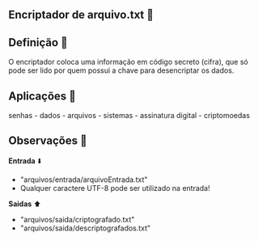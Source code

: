 ## Encriptador de arquivo.txt 📜

<h2>Definição 🗿</h2>
O encriptador coloca uma informação em código secreto (cifra), que só pode ser lido por quem possui a chave para desencriptar os dados.

<h2>Aplicações 📎</h2>
senhas - dados - arquivos - sistemas - assinatura digital - criptomoedas

<h2>Observações 👀</h2>

**Entrada** ⬇️ <br>
 + "arquivos/entrada/arquivoEntrada.txt"
 + Qualquer caractere UTF-8 pode ser utilizado na entrada!

**Saidas** ⬆️<br>
 + "arquivos/saida/criptografado.txt" <!--- teste -->
  + "arquivos/saida/descriptografados.txt"

